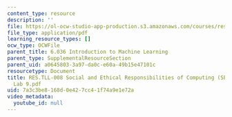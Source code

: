 ```yaml
---
content_type: resource
description: ''
file: https://ol-ocw-studio-app-production.s3.amazonaws.com/courses/res-tll-008-social-and-ethical-responsibilities-of-computing-serc-fall-2021/7a3c3be8168d0e427cc41f74a9e1e72a_RES-TLL008F21-6036_lab9.pdf
file_type: application/pdf
learning_resource_types: []
ocw_type: OCWFile
parent_title: 6.036 Introduction to Machine Learning
parent_type: SupplementalResourceSection
parent_uid: a0645803-3a97-da0c-e60a-49b15e47101c
resourcetype: Document
title: RES.TLL-008 Social and Ethical Responsibilities of Computing (SERC), 6.036
  Lab 9.pdf
uid: 7a3c3be8-168d-0e42-7cc4-1f74a9e1e72a
video_metadata:
  youtube_id: null
---
```

